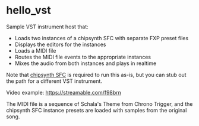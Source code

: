# hello_vst

Sample VST instrument host that:
* Loads two instances of a chipsynth SFC with separate FXP preset files 
* Displays the editors for the instances
* Loads a MIDI file
* Routes the MIDI file events to the appropriate instances
* Mixes the audio from both instances and plays in realtime

Note that [chipsynth SFC](https://www.plogue.com/products/chipsynth-sfc.html) is required to run this as-is, but you can stub out the path for a different VST instrument.

Video example: https://streamable.com/f98brn

The MIDI file is a sequence of Schala's Theme from Chrono Trigger, and the chipsynth SFC instance presets are loaded with samples from the original song.
